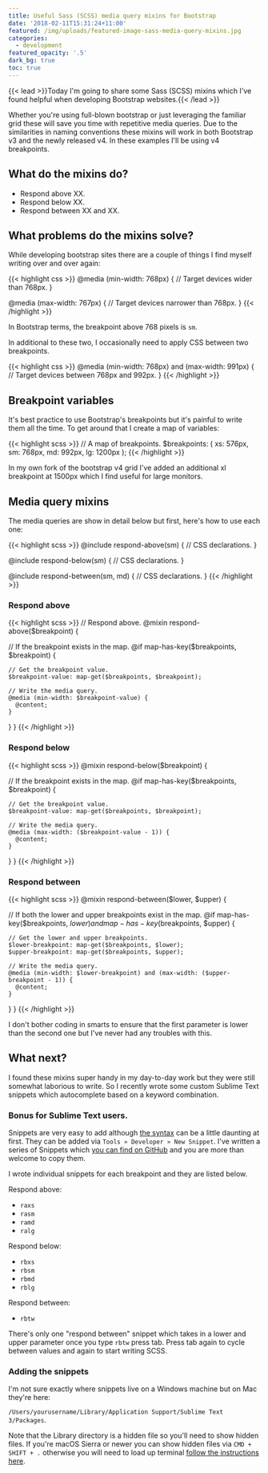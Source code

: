```yaml
---
title: Useful Sass (SCSS) media query mixins for Bootstrap
date: '2018-02-11T15:31:24+11:00'
featured: /img/uploads/featured-image-sass-media-query-mixins.jpg
categories:
  - development
featured_opacity: '.5'
dark_bg: true
toc: true
---
```

{{< lead >}}Today I'm going to share some Sass (SCSS) mixins which I've found helpful when developing Bootstrap websites.{{< /lead >}}

Whether you're using full-blown bootstrap or just leveraging the familiar grid these will save you time with repetitive media queries. Due to the similarities in naming conventions these mixins will work in both Bootstrap v3 and the newly released v4. In these examples I'll be using v4 breakpoints.

## What do the mixins do?

* Respond above XX.
* Respond below XX.
* Respond between XX and XX.

## What problems do the mixins solve?

While developing bootstrap sites there are a couple of things I find myself writing over and over again:

{{< highlight css >}}
@media (min-width: 768px) {
  // Target devices wider than 768px.
}

@media (max-width: 767px) {
  // Target devices narrower than 768px.
}
{{< /highlight >}}

In Bootstrap terms, the breakpoint above 768 pixels is <code>sm</code>.

In additional to these two, I occasionally need to apply CSS between two breakpoints.

{{< highlight css >}}
@media (min-width: 768px) and (max-width: 991px) {
  // Target devices between 768px and 992px.
}
{{< /highlight >}}

## Breakpoint variables

It's best practice to use Bootstrap's breakpoints but it's painful to write them all the time. To get around that I create a map of variables:

{{< highlight scss >}}
// A map of breakpoints.
$breakpoints: (
  xs: 576px,
  sm: 768px,
  md: 992px,
  lg: 1200px
);
{{< /highlight >}}

In my own fork of the bootstrap v4 grid I've added an additional xl breakpoint at 1500px which I find useful for large monitors.

## Media query mixins

The media queries are show in detail below but first, here's how to use each one:

{{< highlight scss >}}
@include respond-above(sm) {
  // CSS declarations.
}

@include respond-below(sm) {
  // CSS declarations.
}

@include respond-between(sm, md) {
  // CSS declarations.
}
{{< /highlight >}}

### Respond above

{{< highlight scss >}}
// Respond above.
@mixin respond-above($breakpoint) {

  // If the breakpoint exists in the map.
  @if map-has-key($breakpoints, $breakpoint) {

    // Get the breakpoint value.
    $breakpoint-value: map-get($breakpoints, $breakpoint);

    // Write the media query.
    @media (min-width: $breakpoint-value) {
      @content;
    }
  }
}
{{< /highlight >}}

### Respond below

{{< highlight scss >}}
@mixin respond-below($breakpoint) {

  // If the breakpoint exists in the map.
  @if map-has-key($breakpoints, $breakpoint) {

    // Get the breakpoint value.
    $breakpoint-value: map-get($breakpoints, $breakpoint);

    // Write the media query.
    @media (max-width: ($breakpoint-value - 1)) {
      @content;
    }
  }
}
{{< /highlight >}}

### Respond between

{{< highlight scss >}}
@mixin respond-between($lower, $upper) {

  // If both the lower and upper breakpoints exist in the map.
  @if map-has-key($breakpoints, $lower) and map-has-key($breakpoints, $upper) {

    // Get the lower and upper breakpoints.
    $lower-breakpoint: map-get($breakpoints, $lower);
    $upper-breakpoint: map-get($breakpoints, $upper);

    // Write the media query.
    @media (min-width: $lower-breakpoint) and (max-width: ($upper-breakpoint - 1)) {
      @content;
    }
  }
}
{{< /highlight >}}

I don't bother coding in smarts to ensure that the first parameter is lower than the second one but I've never had any troubles with this.

## What next?

I found these mixins super handy in my day-to-day work but they were still somewhat laborious to write. So I recently wrote some custom Sublime Text snippets which autocomplete based on a keyword combination.

### Bonus for Sublime Text users.

Snippets are very easy to add although [the syntax](http://sublimetext.info/docs/en/extensibility/snippets.html) can be a little daunting at first. They can be added via <code>Tools » Developer » New Snippet</code>. I've written a series of Snippets which [you can find on GitHub](https://github.com/lenymo/sublime-text-snippets) and you are more than welcome to copy them.

I wrote individual snippets for each breakpoint and they are listed below.

Respond above:
* <code>raxs</code>
* <code>rasm</code>
* <code>ramd</code>
* <code>ralg</code>

Respond below:
* <code>rbxs</code>
* <code>rbsm</code>
* <code>rbmd</code>
* <code>rblg</code>

Respond between:
* <code>rbtw</code>

There's only one "respond between" snippet which takes in a lower and upper parameter once you type <code>rbtw</code> press tab. Press tab again to cycle between values and again to start writing SCSS.

### Adding the snippets

I'm not sure exactly where snippets live on a Windows machine but on Mac they're here:

<code>/Users/yourusername/Library/Application Support/Sublime Text 3/Packages</code>.

Note that the Library directory is a hidden file so you'll need to show hidden files. If you're macOS Sierra or newer you can show hidden files via <code>CMD + SHIFT + .</code> otherwise you will need to load up terminal [follow the instructions here](https://ianlunn.co.uk/articles/quickly-showhide-hidden-files-mac-os-x-mavericks/).
